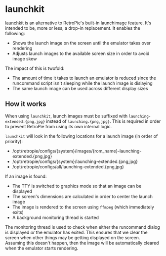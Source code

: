# launchkit

[launchkit](/lib/launchkit/) is an alternative to RetroPie's built-in launchimage feature.
It's intended to be, more or less, a drop-in replacement.  It enables the following:

* Shows the launch image on the screen until the emulator takes over rendering
* Adjusts launch images to the available screen size in order to avoid image skew

The impact of this is twofold:

* The amount of time it takes to launch an emulator is reduced since the runcommand script
  isn't sleeping while the launch image is dislaying
* The same launch image can be used across different display sizes

## How it works

When using `launchkit`, launch images must be suffixed with `launching-extended.{png,jpg}`
instead of `launching.{png,jpg}`.  This is required in order to prevent RetroPie from using
its own internal logic.

`launchkit` will look in the following locations for a launch image (in order of priority):

* /opt/retropie/configs/{system}/images/{rom_name}-launching-extended.{png,jpg}
* /opt/retropie/configs/{system}/launching-extended.{png,jpg}
* /opt/retropie/configs/all/launching-extended.{png,jpg}

If an image is found:

* The TTY is switched to graphics mode so that an image can be displayed
* The screen's dimensions are calculated in order to center the launch image
* The image is rendered to the screen using `ffmpeg` (which immediately exits)
* A background monitoring thread is started

The monitoring thread is used to check when either the runcommand dialog is displayed
*or* the emulator has exited.  This ensures that we clear the screen when other
things may be getting displayed on the screen.  Assuming this doesn't happen, then
the image will be automatically cleared when the emulator starts rendering.
